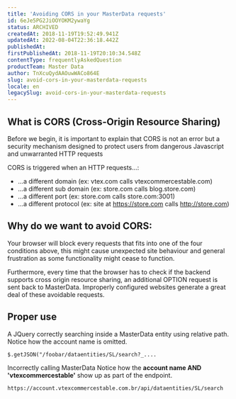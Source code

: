 ```yaml
---
title: 'Avoiding CORS in your MasterData requests'
id: 6eJe5PG2JiOOYOKM2ywaYg
status: ARCHIVED
createdAt: 2018-11-19T19:52:49.941Z
updatedAt: 2022-08-04T22:36:18.442Z
publishedAt: 
firstPublishedAt: 2018-11-19T20:10:34.548Z
contentType: frequentlyAskedQuestion
productTeam: Master Data
author: TnXcuQydAAOuwWACo864E
slug: avoid-cors-in-your-masterdata-requests
locale: en
legacySlug: avoid-cors-in-your-masterdata-requests
---
```


## What is CORS (Cross-Origin Resource Sharing)
Before we begin, it is important to explain that CORS is not an error but a security mechanism designed to protect users from dangerous Javascript and unwarranted HTTP requests

CORS is triggered when an HTTP requests...: 

- ...a different domain (ex: vtex.com calls vtexcommercestable.com)
- ...a different sub domain (ex: store.com calls blog.store.com)
- ...a different port (ex: store.com calls store.com:3001)
- ...a different protocol (ex: site at https://store.com calls http://store.com)

## Why do we want to avoid CORS:
Your browser will block every requests that fits into one of the four conditions above, this might cause unexpected site behaviour and general frustration as some functionality might cease to function.

Furthermore, every time that the browser has to check if the backend supports cross origin resource sharing, an additional OPTION request is sent back to MasterData.  Improperly configured websites generate a great deal of these avoidable requests.

## Proper use
A JQuery correctly searching inside a MasterData entity using relative path.
Notice how the account name is omitted.


    $.getJSON("/foobar/dataentities/SL/search?_....
    
    


Incorrectly calling MasterData
Notice how the __account name AND 'vtexcommercestable'__ show up as part of the endpoint.

    https://account.vtexcommercestable.com.br/api/dataentities/SL/search



